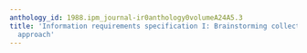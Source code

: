 ```yaml
---
anthology_id: 1988.ipm_journal-ir0anthology0volumeA24A5.3
title: 'Information requirements specification I: Brainstorming collective decision-making
  approach'
---
```

